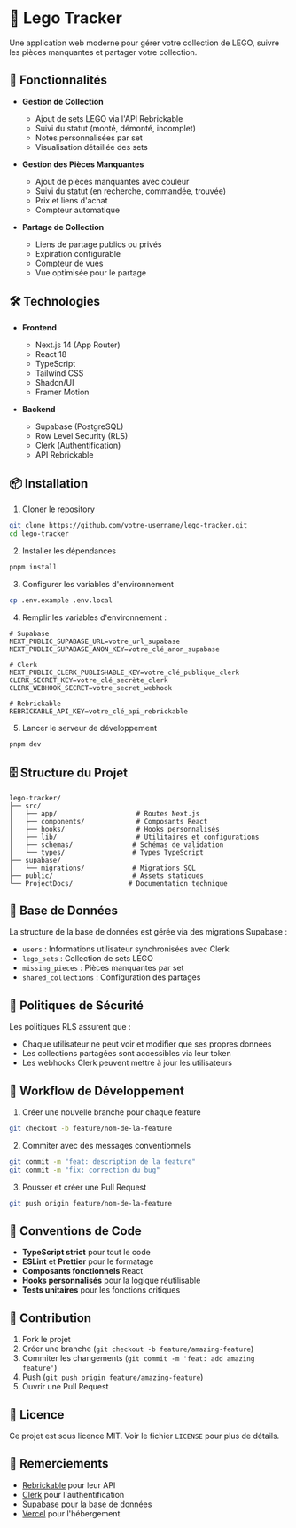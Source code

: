 # 🧱 Lego Tracker

Une application web moderne pour gérer votre collection de LEGO, suivre les pièces manquantes et partager votre collection.

## 🚀 Fonctionnalités

- **Gestion de Collection**

  - Ajout de sets LEGO via l'API Rebrickable
  - Suivi du statut (monté, démonté, incomplet)
  - Notes personnalisées par set
  - Visualisation détaillée des sets

- **Gestion des Pièces Manquantes**

  - Ajout de pièces manquantes avec couleur
  - Suivi du statut (en recherche, commandée, trouvée)
  - Prix et liens d'achat
  - Compteur automatique

- **Partage de Collection**
  - Liens de partage publics ou privés
  - Expiration configurable
  - Compteur de vues
  - Vue optimisée pour le partage

## 🛠️ Technologies

- **Frontend**

  - Next.js 14 (App Router)
  - React 18
  - TypeScript
  - Tailwind CSS
  - Shadcn/UI
  - Framer Motion

- **Backend**
  - Supabase (PostgreSQL)
  - Row Level Security (RLS)
  - Clerk (Authentification)
  - API Rebrickable

## 📦 Installation

1. Cloner le repository

```bash
git clone https://github.com/votre-username/lego-tracker.git
cd lego-tracker
```

2. Installer les dépendances

```bash
pnpm install
```

3. Configurer les variables d'environnement

```bash
cp .env.example .env.local
```

4. Remplir les variables d'environnement :

```env
# Supabase
NEXT_PUBLIC_SUPABASE_URL=votre_url_supabase
NEXT_PUBLIC_SUPABASE_ANON_KEY=votre_clé_anon_supabase

# Clerk
NEXT_PUBLIC_CLERK_PUBLISHABLE_KEY=votre_clé_publique_clerk
CLERK_SECRET_KEY=votre_clé_secrète_clerk
CLERK_WEBHOOK_SECRET=votre_secret_webhook

# Rebrickable
REBRICKABLE_API_KEY=votre_clé_api_rebrickable
```

5. Lancer le serveur de développement

```bash
pnpm dev
```

## 🗄️ Structure du Projet

```
lego-tracker/
├── src/
│   ├── app/                    # Routes Next.js
│   ├── components/             # Composants React
│   ├── hooks/                  # Hooks personnalisés
│   ├── lib/                    # Utilitaires et configurations
│   ├── schemas/               # Schémas de validation
│   └── types/                 # Types TypeScript
├── supabase/
│   └── migrations/            # Migrations SQL
├── public/                    # Assets statiques
└── ProjectDocs/              # Documentation technique
```

## 🔐 Base de Données

La structure de la base de données est gérée via des migrations Supabase :

- `users` : Informations utilisateur synchronisées avec Clerk
- `lego_sets` : Collection de sets LEGO
- `missing_pieces` : Pièces manquantes par set
- `shared_collections` : Configuration des partages

## 🚥 Politiques de Sécurité

Les politiques RLS assurent que :

- Chaque utilisateur ne peut voir et modifier que ses propres données
- Les collections partagées sont accessibles via leur token
- Les webhooks Clerk peuvent mettre à jour les utilisateurs

## 🔄 Workflow de Développement

1. Créer une nouvelle branche pour chaque feature

```bash
git checkout -b feature/nom-de-la-feature
```

2. Commiter avec des messages conventionnels

```bash
git commit -m "feat: description de la feature"
git commit -m "fix: correction du bug"
```

3. Pousser et créer une Pull Request

```bash
git push origin feature/nom-de-la-feature
```

## 📝 Conventions de Code

- **TypeScript strict** pour tout le code
- **ESLint** et **Prettier** pour le formatage
- **Composants fonctionnels** React
- **Hooks personnalisés** pour la logique réutilisable
- **Tests unitaires** pour les fonctions critiques

## 🤝 Contribution

1. Fork le projet
2. Créer une branche (`git checkout -b feature/amazing-feature`)
3. Commiter les changements (`git commit -m 'feat: add amazing feature'`)
4. Push (`git push origin feature/amazing-feature`)
5. Ouvrir une Pull Request

## 📄 Licence

Ce projet est sous licence MIT. Voir le fichier `LICENSE` pour plus de détails.

## 🙏 Remerciements

- [Rebrickable](https://rebrickable.com/) pour leur API
- [Clerk](https://clerk.dev/) pour l'authentification
- [Supabase](https://supabase.io/) pour la base de données
- [Vercel](https://vercel.com/) pour l'hébergement
